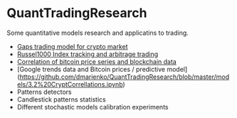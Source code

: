 # QuantTradingResearch
Some quantitative models research and applicatins to trading.

- [Gaps trading model for crypto market](https://github.com/dmarienko/QuantTradingResearch/blob/master/models/1.%20Daily%20Gaps%20Research.ipynb)
- [Russel1000 Index tracking and arbitrage trading](https://github.com/dmarienko/QuantTradingResearch/blob/master/models/2.%20Russel%20Index%20Tracking.ipynb)
- [Correlation of bitcoin price series and blockchain data](https://github.com/dmarienko/QuantTradingResearch/blob/master/models/3.1%20CryptCorrellations.ipynb)
- [Google trends data and Bitcoin prices / predictive model] (https://github.com/dmarienko/QuantTradingResearch/blob/master/models/3.2%20CryptCorrellations.ipynb)
- Patterns detectors
- Candlestick patterns statistics
- Different stochastic models calibration experiments
